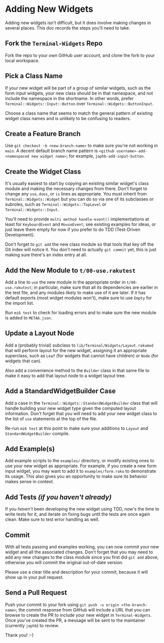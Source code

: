 # Adding New Widgets

Adding new widgets isn't difficult, but it does involve making changes in
several places.  This doc records the steps you'll need to take.


## Fork the `Terminal-Widgets` Repo

Fork the repo to your own GitHub user account, and clone the fork to your local
workspace.


## Pick a Class Name

If your new widget will be part of a group of similar widgets, such as the form
input widgets, your new class should be in that namespace, and not include the
namespace in the shortname.  In other words, prefer
`Terminal::Widgets::Input::Button` over `Terminal::Widgets::ButtonInput`.

Choose a class name that seems to match the general pattern of existing widget
class names and is unlikely to be confusing to readers.


## Create a Feature Branch

Use `git checkout -b <new-branch-name>` to make sure you're not working in
`main`.  A decent default branch name pattern is
`<github username>-add-<namespaced new widget name>`; for example,
`japhb-add-input-button`.


## Create the Widget Class

It's usually easiest to start by copying an existing similar widget's class
module and making the necessary changes from there.  Don't forget to change
any `use`, `does`, or `is` lines as appropriate.  You must inherit from
`Terminal::Widgets::Widget` but you can do so via one of its subclasses or
subroles, such as `Terminal::Widgets::TopLevel` or `Terminal::Widgets::Input`.

You'll need to provide `multi method handle-event()` implementations at least
for `KeyboardEvent` and `MouseEvent`; see existing examples for ideas, or just
leave them empty for now if you prefer to do TDD (Test-Driven Development).

Don't forget to `git add` the new class module so that tools that key off the
Git index will notice it.  You don't need to actually `git commit` yet, this
is just making sure there's an index entry at all.


## Add the New Module to `t/00-use.rakutest`

Add a line to `use` the new module in the appropriate order in
`t/00-use.rakutest`; in particular, make sure that all its dependencies are
earlier in the test file, and any modules likely to make use of it are later.
If it has default exports (most widget modules won't), make sure to use `Empty`
for the import list.

Run `mi6 test` to check for loading errors and to make sure the new module is
added to `META6.json`.


## Update a Layout Node

Add a (probably trivial) subclass to `lib/Terminal/Widgets/Layout.rakumod` that
will perform layout for the new widget, assigning it an appropriate superclass,
such as `Leaf` (for widgets that cannot have children) or `Node` (for widgets
that can).

Also add a convenience method to the `Builder` class in that same file to make
it easy to add that layout node to a widget layout tree.


## Add a StandardWidgetBuilder Case

Add a case in the `Terminal::Widgets::StandardWidgetBuilder` class that will
handle building your new widget type given the computed layout information.
Don't forget that you will need to add your new widget class to the list of
`use` statements at the top of the file.

Re-run `mi6 test` at this point to make sure your additions to `Layout` and
`StandardWidgetBuilder` compile.


## Add Example(s)

Add example scripts to the `examples/` directory, or modify existing ones to
use your new widget as appropriate.  For example, if you create a new form
input widget, you may want to add it to `examples/form.raku` to demonstrate
its usage.  This also gives you an opportunity to make sure its behavior makes
sense in context.


## Add Tests *(if you haven't already)*

If you *haven't* been developing the new widget using TDD, now's the time to
write tests for it, and iterate on fixing bugs until the tests are once again
clean.  Make sure to test error handling as well.


## Commit

With all tests passing and examples working, you can now commit your new widget
and all the associated changes.  Don't forget that you may need to add any new
changes to the class module since you first did `git add` above, otherwise you
will commit the original out-of-date version.

Please use a clear title and description for your commit, because it will show
up in your pull request.


## Send a Pull Request

Push your commit to your fork using `git push -u origin <the-branch-name>`; the
commit response from GitHub will include a URL that you can browse to create
the PR to include your new widget in `Terminal-Widgets`.  Once you've created
the PR, a message will be sent to the maintainer (currently `japhb`) to review.

Thank you!  :-)
